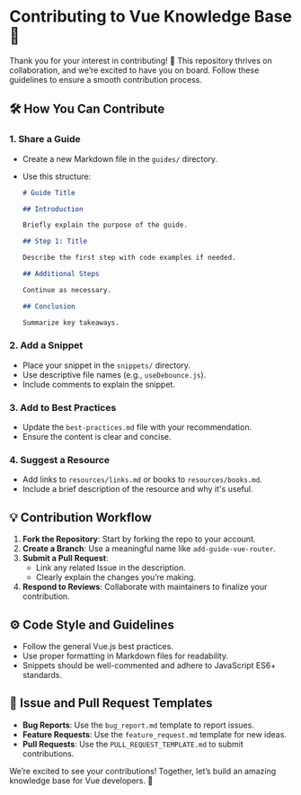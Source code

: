# Contributing to Vue Knowledge Base 🖖

Thank you for your interest in contributing! 🎉 This repository thrives on collaboration, and we’re excited to have you on board. Follow these guidelines to ensure a smooth contribution process.


## 🛠️ How You Can Contribute

### 1. Share a Guide

- Create a new Markdown file in the `guides/` directory.
- Use this structure:

  ```markdown
  # Guide Title

  ## Introduction

  Briefly explain the purpose of the guide.

  ## Step 1: Title

  Describe the first step with code examples if needed.

  ## Additional Steps

  Continue as necessary.

  ## Conclusion

  Summarize key takeaways.
  ```

### 2. Add a Snippet

- Place your snippet in the `snippets/` directory.
- Use descriptive file names (e.g., `useDebounce.js`).
- Include comments to explain the snippet.

### 3. Add to Best Practices

- Update the `best-practices.md` file with your recommendation.
- Ensure the content is clear and concise.

### 4. Suggest a Resource

- Add links to `resources/links.md` or books to `resources/books.md`.
- Include a brief description of the resource and why it's useful.

## 💡 Contribution Workflow

1. **Fork the Repository**: Start by forking the repo to your account.
2. **Create a Branch**: Use a meaningful name like `add-guide-vue-router`.
3. **Submit a Pull Request**:
   - Link any related Issue in the description.
   - Clearly explain the changes you’re making.
4. **Respond to Reviews**: Collaborate with maintainers to finalize your contribution.

## ⚙️ Code Style and Guidelines

- Follow the general Vue.js best practices.
- Use proper formatting in Markdown files for readability.
- Snippets should be well-commented and adhere to JavaScript ES6+ standards.

## 🧙 Issue and Pull Request Templates

- **Bug Reports**: Use the `bug_report.md` template to report issues.
- **Feature Requests**: Use the `feature_request.md` template for new ideas.
- **Pull Requests**: Use the `PULL_REQUEST_TEMPLATE.md` to submit contributions.

We’re excited to see your contributions! Together, let’s build an amazing knowledge base for Vue developers. 💚
